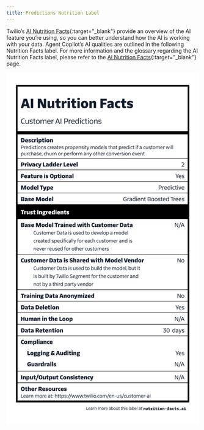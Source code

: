 ```yaml
---
title: Predictions Nutrition Label
---
```


Twilio’s [AI Nutrition Facts](https://nutrition-facts.ai/){:target="_blank"} provide an overview of the AI feature you’re using, so you can better understand how the AI is working with your data. Agent Copilot’s AI qualities are outlined in the following Nutrition Facts label. For more information and the glossary regarding the AI Nutrition Facts label, please refer to the [AI Nutrition Facts](https://nutrition-facts.ai/){:target="_blank"} page.

![The Predictions Nutrition Facts label](<../../../images/label-customer-ai-predictions .png>)
